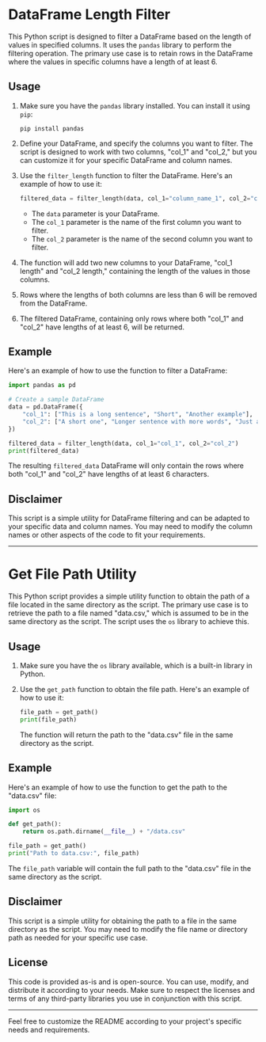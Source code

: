 # DataFrame Length Filter

This Python script is designed to filter a DataFrame based on the length of values in specified columns. It uses the `pandas` library to perform the filtering operation. The primary use case is to retain rows in the DataFrame where the values in specific columns have a length of at least 6.

## Usage

1. Make sure you have the `pandas` library installed. You can install it using `pip`:

   ```
   pip install pandas
   ```

2. Define your DataFrame, and specify the columns you want to filter. The script is designed to work with two columns, "col_1" and "col_2," but you can customize it for your specific DataFrame and column names.

3. Use the `filter_length` function to filter the DataFrame. Here's an example of how to use it:

   ```python
   filtered_data = filter_length(data, col_1="column_name_1", col_2="column_name_2")
   ```

   - The `data` parameter is your DataFrame.
   - The `col_1` parameter is the name of the first column you want to filter.
   - The `col_2` parameter is the name of the second column you want to filter.

4. The function will add two new columns to your DataFrame, "col_1 length" and "col_2 length," containing the length of the values in those columns.

5. Rows where the lengths of both columns are less than 6 will be removed from the DataFrame.

6. The filtered DataFrame, containing only rows where both "col_1" and "col_2" have lengths of at least 6, will be returned.

## Example

Here's an example of how to use the function to filter a DataFrame:

```python
import pandas as pd

# Create a sample DataFrame
data = pd.DataFrame({
    "col_1": ["This is a long sentence", "Short", "Another example"],
    "col_2": ["A short one", "Longer sentence with more words", "Just a few words"]
})

filtered_data = filter_length(data, col_1="col_1", col_2="col_2")
print(filtered_data)
```

The resulting `filtered_data` DataFrame will only contain the rows where both "col_1" and "col_2" have lengths of at least 6 characters.

## Disclaimer

This script is a simple utility for DataFrame filtering and can be adapted to your specific data and column names. You may need to modify the column names or other aspects of the code to fit your requirements.

---

# Get File Path Utility

This Python script provides a simple utility function to obtain the path of a file located in the same directory as the script. The primary use case is to retrieve the path to a file named "data.csv," which is assumed to be in the same directory as the script. The script uses the `os` library to achieve this.

## Usage

1. Make sure you have the `os` library available, which is a built-in library in Python.

2. Use the `get_path` function to obtain the file path. Here's an example of how to use it:

   ```python
   file_path = get_path()
   print(file_path)
   ```

   The function will return the path to the "data.csv" file in the same directory as the script.

## Example

Here's an example of how to use the function to get the path to the "data.csv" file:

```python
import os

def get_path():
    return os.path.dirname(__file__) + "/data.csv"

file_path = get_path()
print("Path to data.csv:", file_path)
```

The `file_path` variable will contain the full path to the "data.csv" file in the same directory as the script.

## Disclaimer

This script is a simple utility for obtaining the path to a file in the same directory as the script. You may need to modify the file name or directory path as needed for your specific use case.

## License

This code is provided as-is and is open-source. You can use, modify, and distribute it according to your needs. Make sure to respect the licenses and terms of any third-party libraries you use in conjunction with this script.

---

Feel free to customize the README according to your project's specific needs and requirements.



